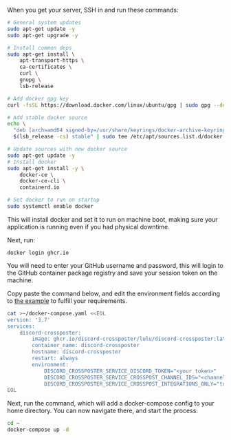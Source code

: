 When you get your server, SSH in and run these commands:

```bash
# General system updates
sudo apt-get update -y
sudo apt-get upgrade -y

# Install common deps
sudo apt-get install \
    apt-transport-https \
    ca-certificates \
    curl \
    gnupg \
    lsb-release

# Add docker gpg key
curl -fsSL https://download.docker.com/linux/ubuntu/gpg | sudo gpg --dearmor -o /usr/share/keyrings/docker-archive-keyring.gpg

# Add stable docker source
echo \
  "deb [arch=amd64 signed-by=/usr/share/keyrings/docker-archive-keyring.gpg] https://download.docker.com/linux/ubuntu \
  $(lsb_release -cs) stable" | sudo tee /etc/apt/sources.list.d/docker.list > /dev/null

# Update sources with new docker source
sudo apt-get update -y
# Install docker
sudo apt-get install -y \
    docker-ce \
    docker-ce-cli \
    containerd.io

# Set docker to run on startup
sudo systemctl enable docker
```

This will install docker and set it to run on machine boot, making sure your application is running even if you had physical downtime.

Next, run:

```
docker login ghcr.io
```

You will need to enter your GitHub username and password, this will login to the GitHub container package registry and save your session token on the machine.

Copy paste the command below, and edit the environment fields according to [the example](.env.example) to fulfill your requirements.

```bash
cat >~/docker-compose.yaml <<EOL
version: '3.7'
services:
    discord-crossposter:
        image: ghcr.io/discord-crossposter/lulu/discord-crossposter:latest
        container_name: discord-crossposter
        hostname: discord-crossposter
        restart: always
        environment:
            DISCORD_CROSSPOSTER_SERVICE_DISCORD_TOKEN="<your token>"
            DISCORD_CROSSPOSTER_SERVICE_CROSSPOST_CHANNEL_IDS="<channelid1>,<channelid2>"
            DISCORD_CROSSPOSTER_SERVICE_CROSSPOST_INTEGRATIONS_ONLY="true"
EOL
```

Next, run the command, which will add a docker-compose config to your home directory. You can now navigate there, and start the process:

```bash
cd ~
docker-compose up -d
```
